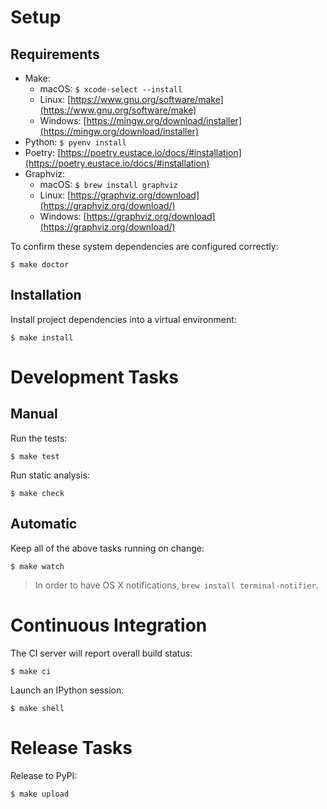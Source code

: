 # Setup

## Requirements

* Make:
    * macOS: `$ xcode-select --install`
    * Linux: [https://www.gnu.org/software/make](https://www.gnu.org/software/make)
    * Windows: [https://mingw.org/download/installer](https://mingw.org/download/installer)
* Python: `$ pyenv install`
* Poetry: [https://poetry.eustace.io/docs/#installation](https://poetry.eustace.io/docs/#installation)
* Graphviz:
    * macOS: `$ brew install graphviz`
    * Linux: [https://graphviz.org/download](https://graphviz.org/download/)
    * Windows: [https://graphviz.org/download](https://graphviz.org/download/)

To confirm these system dependencies are configured correctly:

```text
$ make doctor
```

## Installation

Install project dependencies into a virtual environment:

```text
$ make install
```

# Development Tasks

## Manual

Run the tests:

```text
$ make test
```

Run static analysis:

```text
$ make check
```

## Automatic

Keep all of the above tasks running on change:

```text
$ make watch
```

> In order to have OS X notifications, `brew install terminal-notifier`.

# Continuous Integration

The CI server will report overall build status:

```text
$ make ci
```

Launch an IPython session:

```text
$ make shell
```

# Release Tasks

Release to PyPI:

```text
$ make upload
```
